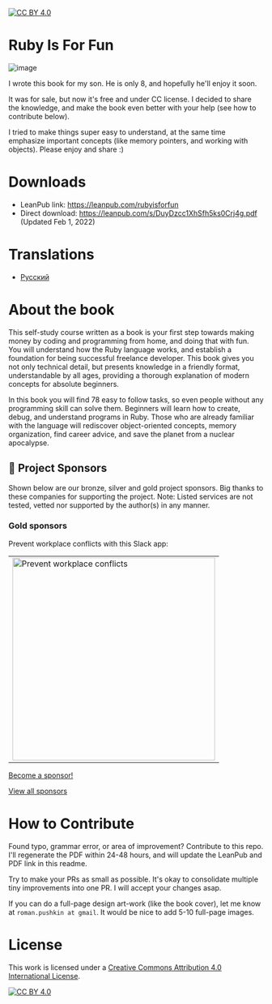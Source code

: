 [![CC BY 4.0][cc-by-shield]][cc-by]

# Ruby Is For Fun

![image](https://user-images.githubusercontent.com/1477672/151709731-bb271f46-953e-4e09-bf8a-2b97eaf1bf5f.png)

I wrote this book for my son. He is only 8, and hopefully he'll enjoy it soon.

It was for sale, but now it's free and under CC license. I decided to share the knowledge, and make the book even better with your help (see how to contribute below).

I tried to make things super easy to understand, at the same time emphasize important concepts (like memory pointers, and working with objects). Please enjoy and share :)

# Downloads

- LeanPub link: https://leanpub.com/rubyisforfun
- Direct download: https://leanpub.com/s/DuyDzcc1XhSfh5ks0Crj4g.pdf (Updated Feb 1, 2022)

# Translations

- [Русский](https://github.com/ro31337/rubyisforfun_ru)

# About the book

This self-study course written as a book is your first step towards making money by coding and programming from home, and doing that with fun. You will understand how the Ruby language works, and establish a foundation for being successful freelance developer. This book gives you not only technical detail, but presents knowledge in a friendly format, understandable by all ages, providing a thorough explanation of modern concepts for absolute beginners.

In this book you will find 78 easy to follow tasks, so even people without any programming skill can solve them. Beginners will learn how to create, debug, and understand programs in Ruby. Those who are already familiar with the language will rediscover object-oriented concepts, memory organization, find career advice, and save the planet from a nuclear apocalypse.

## 🌟 Project Sponsors

Shown below are our bronze, silver and gold project sponsors.
Big thanks to these companies for supporting the project.
Note: Listed services are not tested, vetted nor supported by the author(s) in any manner.

### Gold sponsors

Prevent workplace conflicts with this Slack app:

<table><tbody><tr>
<td><a href="https://healthydebate.ai" target="_blank">
    <img width="400" src="https://user-images.githubusercontent.com/1477672/152650139-fe043eac-eab4-4cdb-a04a-e0a9daea4639.svg" alt="Prevent workplace conflicts">
</a></td>
</tr></tbody></table>

[Become a sponsor!](https://github.com/sponsors/ro31337)

[View all sponsors](https://github.com/sponsors/ro31337)


# How to Contribute

Found typo, grammar error, or area of improvement? Contribute to this repo. I'll regenerate the PDF within 24-48 hours, and will update the LeanPub and PDF link in this readme.

Try to make your PRs as small as possible. It's okay to consolidate multiple tiny improvements into one PR. I will accept your changes asap.

If you can do a full-page design art-work (like the book cover), let me know at `roman.pushkin at gmail`. It would be nice to add 5-10 full-page images.

# License

This work is licensed under a
[Creative Commons Attribution 4.0 International License][cc-by].

[![CC BY 4.0][cc-by-image]][cc-by]

[cc-by]: http://creativecommons.org/licenses/by/4.0/
[cc-by-image]: https://i.creativecommons.org/l/by/4.0/88x31.png
[cc-by-shield]: https://img.shields.io/badge/License-CC%20BY%204.0-lightgrey.svg
